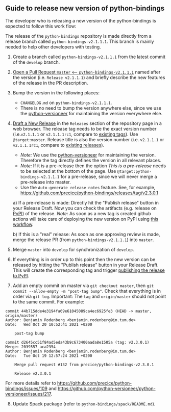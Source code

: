 ## Guide to release new version of python-bindings
The developer who is releasing a new version of the python-bindings is expected to follow this work flow:

The release of the `python-bindings` repository is made directly from a release branch called `python-bindings-v2.1.1.1`. This branch is mainly needed to help other developers with testing.

1. Create a branch called `python-bindings-v2.1.1.1` from the latest commit of the `develop` branch.

2. [Open a Pull Request `master` <-- `python-bindings-v2.1.1.1`](https://github.com/precice/python-bindings/compare/master...master) named after the version (i.e. `Release v2.1.1.1`) and briefly describe the new features of the release in the PR description.

3. Bump the version in the following places:

    * `CHANGELOG.md` on `python-bindings-v2.1.1.1`.
    * There is no need to bump the version anywhere else, since we use the [python-versioneer](https://github.com/python-versioneer/python-versioneer/) for maintaining the version everywhere else.

4. [Draft a New Release](https://github.com/precice/python-bindings/releases/new) in the `Releases` section of the repository page in a web browser. The release tag needs to be the exact version number (i.e.`v2.1.1.1` or `v2.1.1.1rc1`, compare to [existing tags](https://github.com/precice/python-bindings/tags)). Use `@target:master`. Release title is also the version number (i.e. `v2.1.1.1` or `v2.1.1.1rc1`, compare to [existing releases](https://github.com/precice/python-bindings/tags)). 

    * *Note:* We use the [python-versioneer](https://github.com/python-versioneer/python-versioneer/) for maintaining the version. Therefore the tag directly defines the version in all relevant places.
    * *Note:* If it is a pre-release then the option *This is a pre-release* needs to be selected at the bottom of the page. Use `@target:python-bindings-v2.1.1.1` for a pre-release, since we will never merge a pre-release into master.
    * Use the `Auto-generate release notes` feature. See, for example, https://github.com/precice/python-bindings/releases/tag/v2.3.0.1

    a) If a pre-release is made: Directly hit the "Publish release" button in your Release Draft. Now you can check the artifacts (e.g. release on [PyPI](https://pypi.org/project/pyprecice/#history)) of the release. *Note:* As soon as a new tag is created github actions will take care of deploying the new version on PyPI using [this workflow](https://github.com/precice/python-bindings/actions?query=workflow%3A%22Upload+Python+Package%22).

    b) If this is a "real" release: As soon as one approving review is made, merge the release PR (from `python-bindings-v2.1.1.1`) into `master`.

5. Merge `master` into `develop` for synchronization of `develop`.

6. If everything is in order up to this point then the new version can be released by hitting the "Publish release" button in your Release Draft. This will create the corresponding tag and trigger [publishing the release to PyPI](https://github.com/precice/python-bindings/actions?query=workflow%3A%22Upload+Python+Package%22).

7. Add an empty commit on master via `git checkout master`, then `git commit --allow-empty -m "post-tag bump"`. Check that everything is in order via `git log`. Important: The `tag` and `origin/master` should not point to the same commit. For example:

```
commit 44b715dde4e3194fa69e61045089ca4ec6925fe3 (HEAD -> master, origin/master)
Author: Benjamin Rodenberg <benjamin.rodenberg@in.tum.de>
Date:   Wed Oct 20 10:52:41 2021 +0200

    post-tag bump

commit d2645cc51f84ad5eda43b9c673400aada8e1505a (tag: v2.3.0.1)
Merge: 2039557 aca2354
Author: Benjamin Rodenberg <benjamin.rodenberg@in.tum.de>
Date:   Tue Oct 19 12:57:24 2021 +0200

    Merge pull request #132 from precice/python-bindings-v2.3.0.1
    
    Release v2.3.0.1
```

For more details refer to https://github.com/precice/python-bindings/issues/109 and https://github.com/python-versioneer/python-versioneer/issues/217.

8. Update Spack package (refer to `python-bindings/spack/README.md`).

